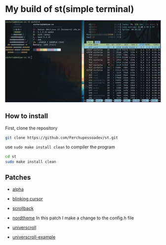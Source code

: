 # My build of st(simple terminal)

![my build of st](st.png)

## How to install

First, clone the repository

```bash
git clone https://github.com/Ferchupessoadev/st.git
```

use `sudo make install clean` to compiler the program

```bash
cd st
sudo make install clean
```

## Patches

- [alpha](https://st.suckless.org/patches/alpha/st-alpha-20220206-0.8.5.diff)

- [blinking cursor](https://st.suckless.org/patches/blinking_cursor/st-blinking_cursor-20230819-3a6d6d7.diff)

- [scrollback](https://st.suckless.org/patches/scrollback/st-scrollback-0.8.5.diff)

- [nordtheme](https://st.suckless.org/patches/nordtheme/st-nordtheme-0.8.5.diff) In this patch I make a change to the config.h file

- [universcroll](https://st.suckless.org/patches/universcroll/st-universcroll-0.8.4.diff)

- [universcroll-example](https://st.suckless.org/patches/universcroll/st-universcroll-example-0.8.4.diff)
